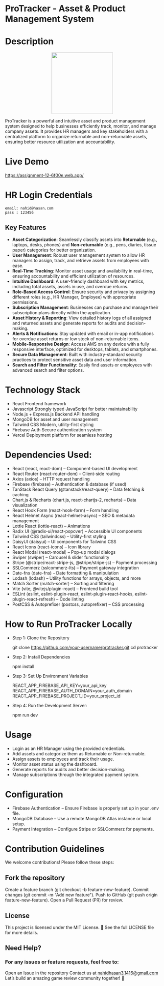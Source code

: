 # ProTracker - Asset & Product Management System

###

# Description

<div style="text-align:center" style="display: flex; align-items: center; gap: 20;">

  <img height="200" src="https://i.ibb.co.com/8gTCsqts/Screenshot-2025-02-01-161518.png" />

  <p style="max-width: 500; text-align: left;">
ProTracker is a powerful and intuitive asset and product management system designed to help businesses efficiently track, monitor, and manage company assets. It provides HR managers and key stakeholders with a centralized platform to organize returnable and non-returnable assets, ensuring better resource utilization and accountability.
  </p>

</div>

# Live Demo

https://assignment-12-6f00e.web.app/

# HR Login Credentials

    email: nahid@hasan.com
    pass : 123456

## Key Features

- **Asset Categorization**: Seamlessly classify assets into **Returnable** (e.g., laptops, desks, phones) and **Non-returnable** (e.g., pens, diaries, tissue paper) categories for better organization.
- **User Management**: Robust user management system to allow HR managers to assign, track, and retrieve assets from employees with ease.
- **Real-Time Tracking**: Monitor asset usage and availability in real-time, ensuring accountability and efficient utilization of resources.
- **Intuitive Dashboard**: A user-friendly dashboard with key metrics, including total assets, assets in use, and overdue returns.
- **Role-Based Access Control**: Ensure security and privacy by assigning different roles (e.g., HR Manager, Employee) with appropriate permissions.
- **Subscription Management**: Businesses can purchase and manage their subscription plans directly within the application.
- **Asset History & Reporting**: View detailed history logs of all assigned and returned assets and generate reports for audits and decision-making.
- **Alerts & Notifications**: Stay updated with email or in-app notifications for overdue asset returns or low stock of non-returnable items.
- **Mobile-Responsive Design**: Access AMS on any device with a fully responsive interface, optimized for desktops, tablets, and smartphones.
- **Secure Data Management**: Built with industry-standard security practices to protect sensitive asset data and user information.
- **Search and Filter Functionality**: Easily find assets or employees with advanced search and filter options.

# Technology Stack

- React Frontend framework
- Javascript Strongly typed JavaScript for better maintainability
- Node.js + Express.js Backend API handling
- MongoDB for asset and user management
- Tailwind CSS Modern, utility-first styling
- Firebase Auth Secure authentication system
- Vercel Deployment platform for seamless hosting

# Dependencies Used:

- React (react, react-dom) – Component-based UI development
- React Router (react-router-dom) – Client-side routing
- Axios (axios) – HTTP request handling
- Firebase (firebase) – Authentication & database (if used)
- TanStack React Query (@tanstack/react-query) – Data fetching & caching
- Chart.js & Recharts (chart.js, react-chartjs-2, recharts) – Data visualization
- React Hook Form (react-hook-form) – Form handling
- React Helmet Async (react-helmet-async) – SEO & metadata management
- Lottie React (lottie-react) – Animations
- Radix UI (@radix-ui/react-popover) – Accessible UI components
- Tailwind CSS (tailwindcss) – Utility-first styling
- DaisyUI (daisyui) – UI components for Tailwind CSS
- React Icons (react-icons) – Icon library
- React Modal (react-modal) – Pop-up modal dialogs
- Swiper (swiper) – Carousel & slider functionality
- Stripe (@stripe/react-stripe-js, @stripe/stripe-js) – Payment processing
- SSLCommerz (sslcommerz-lts) – Payment gateway integration
- Date-fns (date-fns) – Date formatting & manipulation
- Lodash (lodash) – Utility functions for arrays, objects, and more
- Match Sorter (match-sorter) – Sorting and filtering
- Vite (vite, @vitejs/plugin-react) – Frontend build tool
- ESLint (eslint, eslint-plugin-react, eslint-plugin-react-hooks, eslint-plugin-react-refresh) – Code linting
- PostCSS & Autoprefixer (postcss, autoprefixer) – CSS processing</p>

# How to Run ProTracker Locally

- Step 1: Clone the Repository

  git clone https://github.com/your-username/protracker.git
  cd protracker

- Step 2: Install Dependencies

  npm install

- Step 3: Set Up Environment Variables

  REACT_APP_FIREBASE_API_KEY=your_api_key
  REACT_APP_FIREBASE_AUTH_DOMAIN=your_auth_domain
  REACT_APP_FIREBASE_PROJECT_ID=your_project_id

- Step 4: Run the Development Server:

  npm run dev

# Usage

- Login as an HR Manager using the provided credentials.
- Add assets and categorize them as Returnable or Non-returnable.
- Assign assets to employees and track their usage.
- Monitor asset status using the dashboard.
- Generate reports for audits and better decision-making.
- Manage subscriptions through the integrated payment system.

# Configuration

- Firebase Authentication – Ensure Firebase is properly set up in your .env file.
- MongoDB Database – Use a remote MongoDB Atlas instance or local setup.
- Payment Integration – Configure Stripe or SSLCommerz for payments.

# Contribution Guidelines

We welcome contributions! Please follow these steps:

## Fork the repository

Create a feature branch (git checkout -b feature-new-feature). Commit changes (git commit -m "Add new feature"). Push to GitHub (git push origin feature-new-feature). Open a Pull Request (PR) for review.

## License

This project is licensed under the MIT License. 📄 See the full LICENSE file for more details.

## Need Help?

### For any issues or feature requests, feel free to:
Open an Issue in the repository Contact us at nahidhasan3.1416@gmail.com Let’s build an amazing game review community together! 🚀
